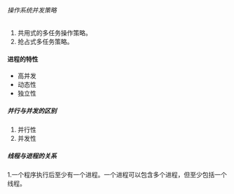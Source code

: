####
###### 操作系统并发策略
1. 共用式的多任务操作策略。
2. 抢占式多任务策略。 
#### 进程的特性
* 高并发
* 动态性
* 独立性
##### 并行与并发的区别
1. 并行性
1. 并发性
##### 线程与进程的关系
1.一个程序执行后至少有一个进程。一个进程可以包含多个进程，但至少包括一个线程。 
